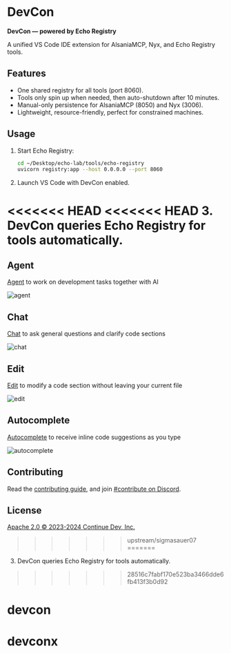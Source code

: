 <!--
    DevCon Documentation

    This repository contains Echo DevCon, a unified VS Code IDE extension powered by Echo Registry.
    It provides seamless integration for AlsaniaMCP, Nyx, and Echo Registry tools, enabling efficient development workflows.
    Key features include a shared registry, on-demand tool activation, auto-shutdown for resource management, and manual persistence options.
    Designed for lightweight operation on constrained machines.

    For setup and usage instructions, refer to the sections below.
-->

# DevCon

**DevCon — powered by Echo Registry**

A unified VS Code IDE extension for AlsaniaMCP, Nyx, and Echo Registry tools.

## Features

- One shared registry for all tools (port 8060).
- Tools only spin up when needed, then auto-shutdown after 10 minutes.
- Manual-only persistence for AlsaniaMCP (8050) and Nyx (3006).
- Lightweight, resource-friendly, perfect for constrained machines.

## Usage

1. Start Echo Registry:

   ```bash
   cd ~/Desktop/echo-lab/tools/echo-registry
   uvicorn registry:app --host 0.0.0.0 --port 8060
   ```

2. Launch VS Code with DevCon enabled.

<<<<<<< HEAD
<<<<<<< HEAD
3. DevCon queries Echo Registry for tools automatically.
=======
## Agent

[Agent](https://docs.continue.dev/features/agent/quick-start) to work on development tasks together with AI

![agent](docs/images/agent.gif)

## Chat

[Chat](https://docs.continue.dev/features/chat/quick-start) to ask general questions and clarify code sections

![chat](docs/images/chat.gif)

## Edit

[Edit](https://docs.continue.dev/features/edit/quick-start) to modify a code section without leaving your current file

![edit](docs/images/edit.gif)

## Autocomplete

[Autocomplete](https://docs.continue.dev/features/autocomplete/quick-start) to receive inline code suggestions as you type

![autocomplete](docs/images/autocomplete.gif)

</div>

## Contributing

Read the [contributing guide](https://github.com/continuedev/continue/blob/main/CONTRIBUTING.md), and
join [#contribute on Discord](https://discord.gg/vapESyrFmJ).

## License

[Apache 2.0 © 2023-2024 Continue Dev, Inc.](./LICENSE)
>>>>>>> upstream/sigmasauer07
=======
3. DevCon queries Echo Registry for tools automatically.
>>>>>>> 28516c7fabf170e523ba3466dde6fb413f3b0d92
# devcon
# devconx
